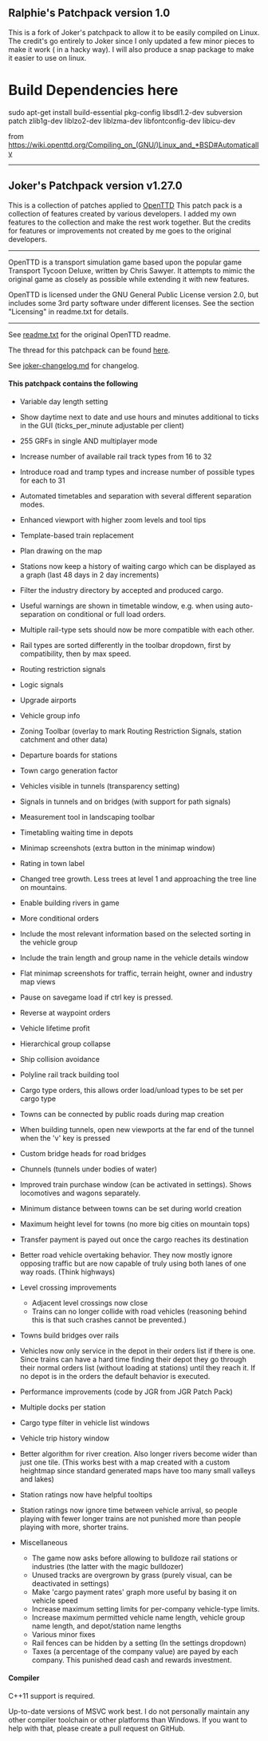 ## Ralphie's Patchpack version 1.0

This is a fork of Joker's patchpack to allow it to be easily compiled on Linux. The credit's go entirely to Joker since I only updated a few minor pieces to make it work ( in a hacky way). I will also produce a snap package to make it easier to use on linux.

# Build Dependencies here #
sudo apt-get install build-essential pkg-config libsdl1.2-dev subversion patch zlib1g-dev liblzo2-dev liblzma-dev libfontconfig-dev libicu-dev

from https://wiki.openttd.org/Compiling_on_(GNU/)Linux_and_*BSD#Automatically


***

## Joker's Patchpack version v1.27.0

This is a collection of patches applied to [OpenTTD](http://www.openttd.org/)
This patch pack is a collection of features created by various developers.
I added my own features to the collection and make the rest work together. 
But the credits for features or improvements not created by me 
goes to the original developers.

* * *

OpenTTD is a transport simulation game based upon the popular game Transport
Tycoon Deluxe, written by Chris Sawyer. It attempts to mimic the original
game as closely as possible while extending it with new features.

OpenTTD is licensed under the GNU General Public License version 2.0,
but includes some 3rd party software under different licenses. See the
section "Licensing" in readme.txt for details.

* * *

See [readme.txt](readme.txt) for the original OpenTTD readme.

The thread for this patchpack can be found [here](https://www.tt-forums.net/viewtopic.php?f=33&t=74365).

See [joker-changelog.md](joker-changelog.md) for changelog.


#### This patchpack contains the following


* Variable day length setting

* Show daytime next to date and use hours and minutes additional to ticks in the GUI (ticks_per_minute adjustable per client)

* 255 GRFs in single AND multiplayer mode

* Increase number of available rail track types from 16 to 32

* Introduce road and tramp types and increase number of possible types for each to 31

* Automated timetables and separation with several different separation modes.

* Enhanced viewport with higher zoom levels and tool tips

* Template-based train replacement

* Plan drawing on the map

* Stations now keep a history of waiting cargo which can be displayed as a graph (last 48 days in 2 day increments)

* Filter the industry directory by accepted and produced cargo.

* Useful warnings are shown in timetable window, e.g. when using auto-separation on conditional or full load orders.

* Multiple rail-type sets should now be more compatible with each other.

* Rail types are sorted differently in the toolbar dropdown, first by compatibility, then by max speed.

* Routing restriction signals

* Logic signals

* Upgrade airports

* Vehicle group info

* Zoning Toolbar (overlay to mark Routing Restriction Signals, station catchment and other data)

* Departure boards for stations

* Town cargo generation factor

* Vehicles visible in tunnels (transparency setting)

* Signals in tunnels and on bridges (with support for path signals)

* Measurement tool in landscaping toolbar

* Timetabling waiting time in depots

* Minimap screenshots (extra button in the minimap window)

* Rating in town label

* Changed tree growth. Less trees at level 1 and approaching the tree line on mountains.

* Enable building rivers in game

* More conditional orders

* Include the most relevant information based on the selected sorting in the vehicle group 

* Include the train length and group name in the vehicle details window

* Flat minimap screenshots for traffic, terrain height, owner and industry map views
 
* Pause on savegame load if ctrl key is pressed.

* Reverse at waypoint orders

* Vehicle lifetime profit

* Hierarchical group collapse

* Ship collision avoidance

* Polyline rail track building tool

* Cargo type orders, this allows order load/unload types to be set per cargo type

* Towns can be connected by public roads during map creation

* When building tunnels, open new viewports at the far end of the tunnel when the 'v' key is pressed

* Custom bridge heads for road bridges

* Chunnels (tunnels under bodies of water)

* Improved train purchase window (can be activated in settings). Shows locomotives and wagons separately.

* Minimum distance between towns can be set during world creation

* Maximum height level for towns (no more big cities on mountain tops)

* Transfer payment is payed out once the cargo reaches its destination

* Better road vehicle overtaking behavior. They now mostly ignore opposing traffic but are now capable of truly using both lanes of one way roads. (Think highways)

* Level crossing improvements
  * Adjacent level crossings now close
  * Trains can no longer collide with road vehicles (reasoning behind this is that such crashes cannot be prevented.)

* Towns build bridges over rails

* Vehicles now only service in the depot in their orders list if there is one. Since trains can have a hard time finding their depot they go through their normal orders list (without loading at stations) until they reach it. If no depot is in the orders the default behavior is executed.

* Performance improvements (code by JGR from JGR Patch Pack)

* Multiple docks per station

* Cargo type filter in vehicle list windows

* Vehicle trip history window

* Better algorithm for river creation. Also longer rivers become wider than just one tile. (This works best with a map created with a custom heightmap since standard generated maps have too many small valleys and lakes)

* Station ratings now have helpful tooltips

* Station ratings now ignore time between vehicle arrival, so people playing with fewer longer trains are not punished more than people playing with more, shorter trains.

* Miscellaneous  
  * The game now asks before allowing to bulldoze rail stations or industries (the latter with the magic bulldozer)
  * Unused tracks are overgrown by grass (purely visual, can be deactivated in settings)
  * Make 'cargo payment rates' graph more useful by basing it on vehicle speed
  * Increase maximum setting limits for per-company vehicle-type limits.
  * Increase maximum permitted vehicle name length, vehicle group name length, and depot/station name lengths
  * Various minor fixes
  * Rail fences can be hidden by a setting (In the settings dropdown)
  * Taxes (a percentage of the company value) are payed by each company. This punished dead cash and rewards investment.

#### Compiler 

C++11 support is required.

Up-to-date versions of MSVC work best. I do not personally maintain any other compiler toolchain or other platforms than Windows. If you want to help with that, please create a pull request on GitHub.
